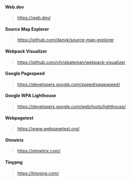 #### Web.dev

> https://web.dev/

####  Source Map Explorer

> https://github.com/danvk/source-map-explorer

####  Webpack Visualizer

> https://github.com/chrisbateman/webpack-visualizer

####  Google Pagespeed

> https://developers.google.com/speed/pagespeed/

####  Google WPA Lighthouse

> https://developers.google.com/web/tools/lighthouse/

####  Webpagetest

> https://www.webpagetest.org/

####  Gtmetrix

> https://gtmetrix.com/

####  Tinypng

> https://tinypng.com/
